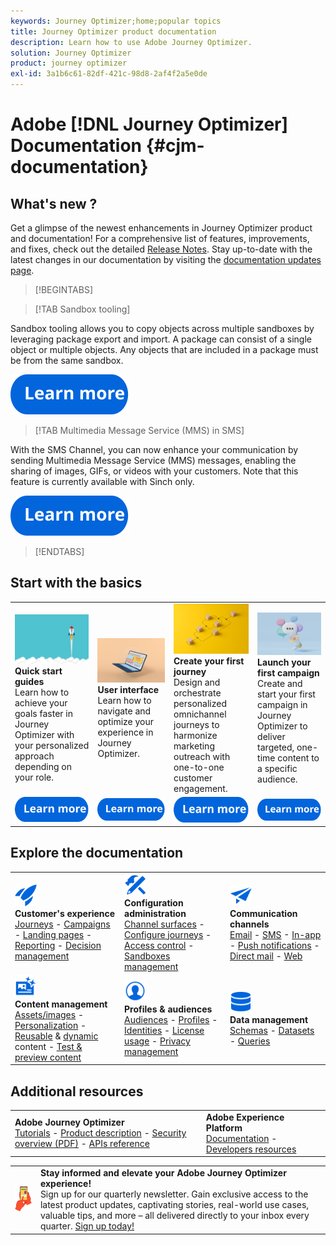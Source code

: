 ```yaml
---
keywords: Journey Optimizer;home;popular topics
title: Journey Optimizer product documentation
description: Learn how to use Adobe Journey Optimizer.
solution: Journey Optimizer
product: journey optimizer
exl-id: 3a1b6c61-82df-421c-98d8-2af4f2a5e0de
---
```

# Adobe [!DNL Journey Optimizer] Documentation {#cjm-documentation}

## What's new ?

Get a glimpse of the newest enhancements in Journey Optimizer product and documentation! For a comprehensive list of features, improvements, and fixes, check out the detailed [Release Notes](using/rn/release-notes.md). Stay up-to-date with the latest changes in our documentation by visiting the [documentation updates page](using/rn/documentation-updates.md).

>[!BEGINTABS]

>[!TAB Sandbox tooling]

Sandbox tooling allows you to copy objects across multiple sandboxes by leveraging package export and import. A package can consist of a single object or multiple objects. Any objects that are included in a package must be from the same sandbox.

[![image](using/assets/do-not-localize/learn-more-button.svg)](using/building-journeys/copy-to-sandbox.md)

>[!TAB Multimedia Message Service (MMS) in SMS] 

With the SMS Channel, you can now enhance your communication by sending Multimedia Message Service (MMS) messages, enabling the sharing of images, GIFs, or videos with your customers. Note that this feature is currently available with Sinch only.

[![image](using/assets/do-not-localize/learn-more-button.svg)](using/sms/create-sms.md#sms-content)

>[!ENDTABS]

## Start with the basics

<table style="table-layout:fixed">
  <tr style="border: 0;">
    <td>
    <a href="using/start/quick-start.md"><img src="using/assets/do-not-localize/start-quick.png"></a>
    <div><strong>Quick start guides</strong><br/>Learn how to achieve your goals faster in Journey Optimizer with your personalized approach depending on your role.</div>
    </td>
    <td>
    <a href="using/start/user-interface.md"><img src="using/assets/do-not-localize/start-interface.jpeg"></a>
    <div><strong>User interface</strong><br/>Learn how to navigate and optimize your experience in Journey Optimizer.</div>
    </td>
    <td>
    <a href="using/building-journeys/journey-gs.md"><img src="using/assets/do-not-localize/start-journey.jpeg"></a>
    <div><strong>Create your first journey</strong><br/>Design and orchestrate personalized omnichannel journeys to harmonize marketing outreach with one-to-one customer engagement. 
    </div>
    </td>
    <td>
    <a href="using/campaigns/create-campaign.md"><img src="using/assets/do-not-localize/start-campaign.jpeg"></a>
    <div><strong>Launch your first campaign</strong><br/>Create and start your first campaign in Journey Optimizer to deliver targeted, one-time content to a specific audience.</div>
    </td>
  </tr>
  <tr style="border: 0;">
    <td align="center"><a href="using/start/quick-start.md"><img src="using/assets/do-not-localize/learn-more-button.svg"></a></td>
    <td align="center"><a href="using/start/user-interface.md"><img src="using/assets/do-not-localize/learn-more-button.svg"></a></td>
    <td align="center"><a href="using/building-journeys/journey-gs.md"><img src="using/assets/do-not-localize/learn-more-button.svg"></a></td>
    <td align="center"><a href="using/campaigns/create-campaign.md"><img src="using/assets/do-not-localize/learn-more-button.svg"></a></td>
    </tr>
</table>

## Explore the documentation

<table style="table-layout:auto">
  <tr style="border: 0;">
    <td>
      <img src="using/assets/do-not-localize/icon-quick-start.svg" width="35px"><br/>
      <strong>Customer's experience</strong><br/><a href="using/building-journeys/journey.md">Journeys</a> - <a href="using/campaigns/get-started-with-campaigns.md">Campaigns</a> - <a href="using/landing-pages/get-started-lp.md">Landing pages</a> - <a href="using/reports/live-report.md">Reporting</a> - <a href="using/offers/get-started/starting-offer-decisioning.md">Decision management</a>
    </td>
    <td>
      <img src="using/assets/do-not-localize/icon-configure.svg" width="35px"><br/>
      <strong>Configuration<br/>administration</strong><br/><a href="using/configuration/channel-surfaces.md">Channel surfaces</a> - <a href="using/configuration/about-data-sources-events-actions.md">Configure journeys</a>  - <a href="using/administration/permissions-overview.md">Access control</a> - <a href="using/administration/sandboxes.md">Sandboxes management</a>
    </td>
    <td>
      <img src="using/assets/do-not-localize/icon-campaign.svg" width="35px"><br/>
      <strong>Communication channels</strong><br/><a href="using/email/get-started-email.md">Email</a> - <a href="using/sms/get-started-sms.md">SMS</a> - <a href="using/in-app/get-started-in-app.md">In-app</a> - <a href="using/push/get-started-push.md">Push notifications</a> - <a href="using/direct-mail/get-started-direct-mail.md">Direct mail</a> - <a href="using/web/get-started-web.md">Web</a>
    </td>
  </tr>
  <tr style="border: 0;">
    <td>
      <img src="using/assets/do-not-localize/icon-content.svg" width="35px"><br/>
      <strong>Content management</strong><br/><a href="using/content-management/assets.md">Assets/images</a> - <a href="using/personalization/personalize.md">Personalization</a> - <a href="using/content-management/content-templates.md">Reusable</a> & <a href="using/personalization/dynamic-content.md">dynamic</a> content - <a href="using/content-management/preview-test.md">Test & preview content</a>
    </td>
    <td>
      <img src="using/assets/do-not-localize/icon_profile-audience.svg" width="35px"><br/>
      <strong>Profiles & audiences</strong><br/><a href="using/audience/about-audiences.md">Audiences</a> - <a href="using/audience/get-started-profiles.md">Profiles</a> - <a href="using/audience/get-started-identity.md">Identities</a> - <a href="using/audience/license-usage.md">License usage</a> - <a href="using/privacy/get-started-privacy.md">Privacy management</a>
    </td>
    <td>
      <img src="using/assets/do-not-localize/icon-data.svg" width="35px"><br/>
      <strong>Data management</strong><br/><a href="using/data/get-started-schemas.md">Schemas</a> - <a href="using/data/get-started-datasets.md">Datasets</a> - <a href="using/data/get-started-queries.md">Queries</a>
    </td>
  </tr>
</table> 

## Additional resources

<table style="table-layout:fixed"><tr style="border: 0;">
<td><strong>Adobe Journey Optimizer</strong><br/>
<a href="https://experienceleague.adobe.com/docs/journey-optimizer-learn/tutorials/overview.html?lang=en" target="_blank">Tutorials</a> - <a href="https://helpx.adobe.com/legal/product-descriptions/adobe-journey-optimizer.html" target="_blank">Product description</a> - <a href="https://www.adobe.com/content/dam/cc/en/security/pdfs/AJO_SecurityOverview.pdf" target="_blank">Security overview (PDF)</a> - <a href="https://developer.adobe.com/journey-optimizer-apis/" target="_blank">APIs reference</a>
</td>
<td><strong>Adobe Experience Platform</strong><br/>
<a href="https://experienceleague.adobe.com/docs/experience-platform/landing/home.html" target="_blank">Documentation</a> - <a href="https://www.adobe.com/experience-platform/documentation-and-developer-resources.html" target="_blank">Developers resources</a>
</td>
</tr></table>

<table style="table-layout:auto"><tr style="border: 0;"><td><img src="using/assets/do-not-localize/newsletter.png"></td><td>
<b>Stay informed and elevate your Adobe Journey Optimizer experience!</b><br/>Sign up for our quarterly newsletter. Gain exclusive access to the latest product updates, captivating stories, real-world use cases, valuable tips, and more – all delivered directly to your inbox every quarter. <a href="https://www.adobe.com/subscription/Adobe_Journey_Optimizer_NL.html">Sign up today!</a></td></tr></table>
